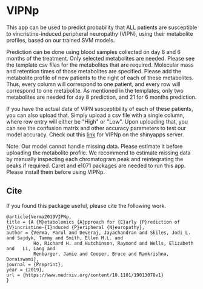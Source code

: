 # VIPNp
This app can be used to predict probability that ALL patients are susceptible to vincristine-induced peripheral neuropathy (VIPN), using their metabolite profiles, based on our trained SVM models.

Prediction can be done using blood samples collected on day 8 and 6 months of the treatment. Only selected metabolites are needed. Please see the template csv files for the metabolites that are required. Molecular mass and retention times of those metabolites are specified. Please add the metabolite profile of new patients to the right of each of these metabolites. Thus, every column will correspond to one patient, and every row will correspond to one metabolite. As mentioned in the templates, only two metabolites are needed for day 8 prediction, and 21 for 6 months prediction. 

If you have the actual data of VIPN susceptibility of each of these patients, you can also upload that. Simply upload a csv file with a single column, where row entry will either be "High" or "Low". Upon uploading that, you can see the confusion matrix and other accuracy parameters to test our model accuracy. Check out this [link](https://parulv1.shinyapps.io/vipnp_shiny/) for VIPNp on the shinyapps server. 

Note: Our model cannot handle missing data. Please estimate it before uploading the metabolite profile. We recommend to estimate missing data by manually inspecting each chromatogram peak and reintegrating the peaks if required. Caret and e1071 packages are needed to run this app. Please install them before using VIPNp.


## Cite
If you found this package useful, please cite the following work.

```
@article{Verma2019VIPNp,
title = {A {M}etabolomics {A}pproach for {E}arly {P}rediction of {V}incristine-{I}nduced {P}eripheral {N}europathy},
author = {Verma, Parul and Deveraj, Jayachandran and Skiles, Jodi L. and Sajdyk, Tammy and Smith, Ellen M.L. and
          Ho, Richard H. and Hutchinson, Raymond and Wells, Elizabeth and   Li, Lang and  
          Renbarger, Jamie and Cooper, Bruce and Ramkrishna, Doraiswami},
journal = {Preprint},
year = {2019},
url = {https://www.medrxiv.org/content/10.1101/19013078v1}
}
```
